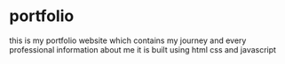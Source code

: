 # portfolio
this is my portfolio website which contains my journey and every professional information about me it is built using html css and javascript
